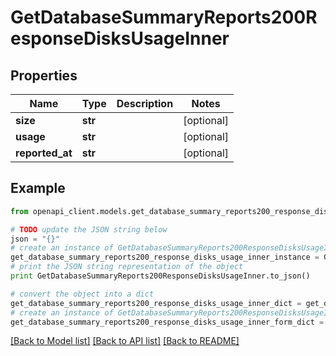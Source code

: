 # GetDatabaseSummaryReports200ResponseDisksUsageInner


## Properties
Name | Type | Description | Notes
------------ | ------------- | ------------- | -------------
**size** | **str** |  | [optional] 
**usage** | **str** |  | [optional] 
**reported_at** | **str** |  | [optional] 

## Example

```python
from openapi_client.models.get_database_summary_reports200_response_disks_usage_inner import GetDatabaseSummaryReports200ResponseDisksUsageInner

# TODO update the JSON string below
json = "{}"
# create an instance of GetDatabaseSummaryReports200ResponseDisksUsageInner from a JSON string
get_database_summary_reports200_response_disks_usage_inner_instance = GetDatabaseSummaryReports200ResponseDisksUsageInner.from_json(json)
# print the JSON string representation of the object
print GetDatabaseSummaryReports200ResponseDisksUsageInner.to_json()

# convert the object into a dict
get_database_summary_reports200_response_disks_usage_inner_dict = get_database_summary_reports200_response_disks_usage_inner_instance.to_dict()
# create an instance of GetDatabaseSummaryReports200ResponseDisksUsageInner from a dict
get_database_summary_reports200_response_disks_usage_inner_form_dict = get_database_summary_reports200_response_disks_usage_inner.from_dict(get_database_summary_reports200_response_disks_usage_inner_dict)
```
[[Back to Model list]](../README.md#documentation-for-models) [[Back to API list]](../README.md#documentation-for-api-endpoints) [[Back to README]](../README.md)


